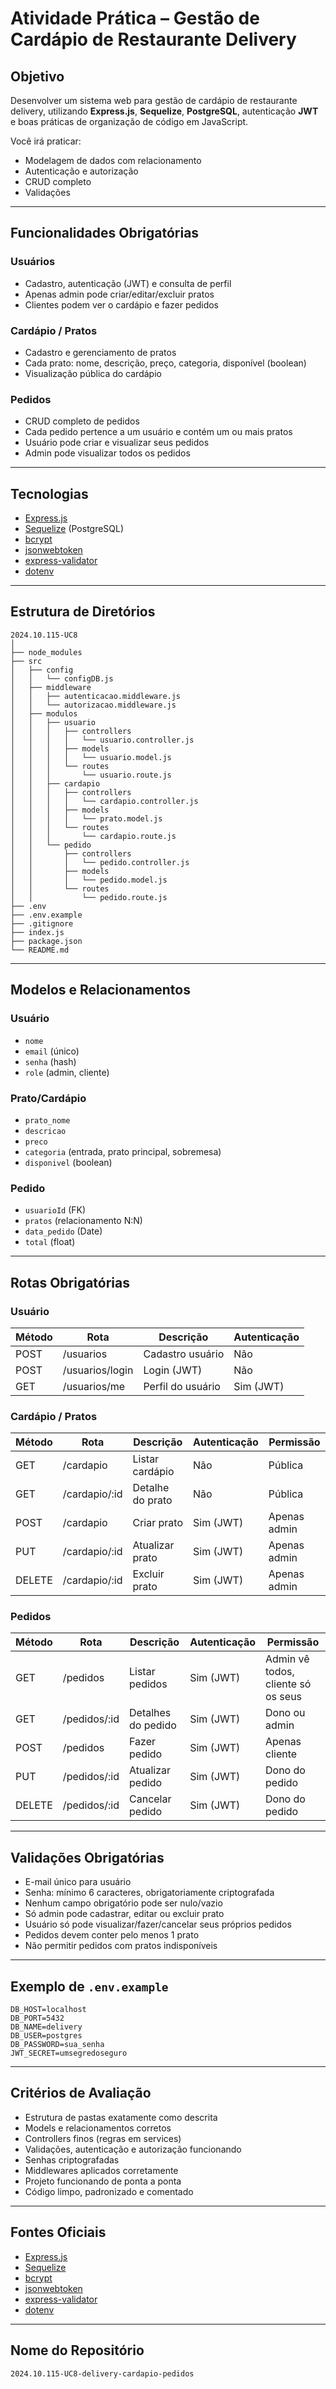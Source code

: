 # Atividade Prática – Gestão de Cardápio de Restaurante Delivery

## Objetivo

Desenvolver um sistema web para gestão de cardápio de restaurante delivery, utilizando **Express.js**, **Sequelize**, **PostgreSQL**, autenticação **JWT** e boas práticas de organização de código em JavaScript.

Você irá praticar:
- Modelagem de dados com relacionamento
- Autenticação e autorização
- CRUD completo
- Validações

---

## Funcionalidades Obrigatórias

### Usuários
- Cadastro, autenticação (JWT) e consulta de perfil
- Apenas admin pode criar/editar/excluir pratos
- Clientes podem ver o cardápio e fazer pedidos

### Cardápio / Pratos
- Cadastro e gerenciamento de pratos
- Cada prato: nome, descrição, preço, categoria, disponível (boolean)
- Visualização pública do cardápio

### Pedidos
- CRUD completo de pedidos
- Cada pedido pertence a um usuário e contém um ou mais pratos
- Usuário pode criar e visualizar seus pedidos
- Admin pode visualizar todos os pedidos

---

## Tecnologias

- [Express.js](https://expressjs.com/)
- [Sequelize](https://sequelize.org/) (PostgreSQL)
- [bcrypt](https://www.npmjs.com/package/bcrypt)
- [jsonwebtoken](https://www.npmjs.com/package/jsonwebtoken)
- [express-validator](https://express-validator.github.io/)
- [dotenv](https://www.npmjs.com/package/dotenv)

---

## Estrutura de Diretórios

```
2024.10.115-UC8
│
├── node_modules
├── src
│   ├── config
│   │   └── configDB.js
│   ├── middleware
│   │   ├── autenticacao.middleware.js
│   │   └── autorizacao.middleware.js
│   ├── modulos
│   │   ├── usuario
│   │   │   ├── controllers
│   │   │   │   └── usuario.controller.js
│   │   │   ├── models
│   │   │   │   └── usuario.model.js
│   │   │   └── routes
│   │   │       └── usuario.route.js
│   │   ├── cardapio
│   │   │   ├── controllers
│   │   │   │   └── cardapio.controller.js
│   │   │   ├── models
│   │   │   │   └── prato.model.js
│   │   │   └── routes
│   │   │       └── cardapio.route.js
│   │   └── pedido
│   │       ├── controllers
│   │       │   └── pedido.controller.js
│   │       ├── models
│   │       │   └── pedido.model.js
│   │       └── routes
│   │           └── pedido.route.js
├── .env
├── .env.example
├── .gitignore
├── index.js
├── package.json
└── README.md
```

---

## Modelos e Relacionamentos

### Usuário
- `nome`
- `email` (único)
- `senha` (hash)
- `role` (admin, cliente)

### Prato/Cardápio
- `prato_nome`
- `descricao`
- `preco`
- `categoria` (entrada, prato principal, sobremesa)
- `disponivel` (boolean)

### Pedido
- `usuarioId` (FK)
- `pratos` (relacionamento N:N)
- `data_pedido` (Date)
- `total` (float)

---

## Rotas Obrigatórias

### Usuário

| Método | Rota             | Descrição            | Autenticação |
|--------|------------------|----------------------|--------------|
| POST   | /usuarios        | Cadastro usuário     | Não          |
| POST   | /usuarios/login  | Login (JWT)          | Não          |
| GET    | /usuarios/me     | Perfil do usuário    | Sim (JWT)    |

### Cardápio / Pratos

| Método | Rota             | Descrição            | Autenticação | Permissão     |
|--------|------------------|----------------------|--------------|--------------|
| GET    | /cardapio        | Listar cardápio      | Não          | Pública      |
| GET    | /cardapio/:id    | Detalhe do prato     | Não          | Pública      |
| POST   | /cardapio        | Criar prato          | Sim (JWT)    | Apenas admin |
| PUT    | /cardapio/:id    | Atualizar prato      | Sim (JWT)    | Apenas admin |
| DELETE | /cardapio/:id    | Excluir prato        | Sim (JWT)    | Apenas admin |

### Pedidos

| Método | Rota             | Descrição                | Autenticação | Permissão                |
|--------|------------------|--------------------------|--------------|--------------------------|
| GET    | /pedidos         | Listar pedidos           | Sim (JWT)    | Admin vê todos, cliente só os seus |
| GET    | /pedidos/:id     | Detalhes do pedido       | Sim (JWT)    | Dono ou admin            |
| POST   | /pedidos         | Fazer pedido             | Sim (JWT)    | Apenas cliente           |
| PUT    | /pedidos/:id     | Atualizar pedido         | Sim (JWT)    | Dono do pedido           |
| DELETE | /pedidos/:id     | Cancelar pedido          | Sim (JWT)    | Dono do pedido           |

---

## Validações Obrigatórias

- E-mail único para usuário
- Senha: mínimo 6 caracteres, obrigatoriamente criptografada
- Nenhum campo obrigatório pode ser nulo/vazio
- Só admin pode cadastrar, editar ou excluir prato
- Usuário só pode visualizar/fazer/cancelar seus próprios pedidos
- Pedidos devem conter pelo menos 1 prato
- Não permitir pedidos com pratos indisponíveis

---

## Exemplo de `.env.example`

```env
DB_HOST=localhost
DB_PORT=5432
DB_NAME=delivery
DB_USER=postgres
DB_PASSWORD=sua_senha
JWT_SECRET=umsegredoseguro
```

---

## Critérios de Avaliação

- Estrutura de pastas exatamente como descrita
- Models e relacionamentos corretos
- Controllers finos (regras em services)
- Validações, autenticação e autorização funcionando
- Senhas criptografadas
- Middlewares aplicados corretamente
- Projeto funcionando de ponta a ponta
- Código limpo, padronizado e comentado

---

## Fontes Oficiais

- [Express.js](https://expressjs.com/)
- [Sequelize](https://sequelize.org/)
- [bcrypt](https://www.npmjs.com/package/bcrypt)
- [jsonwebtoken](https://www.npmjs.com/package/jsonwebtoken)
- [express-validator](https://express-validator.github.io/)
- [dotenv](https://www.npmjs.com/package/dotenv)

---

## Nome do Repositório

```
2024.10.115-UC8-delivery-cardapio-pedidos
```
